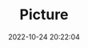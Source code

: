 ---
weight: 1
images:
- /images/edited/148.jpeg
title: Picture
date: 2022-10-24 20:22:04
tags: [luminarneo,work,ilce7m3,sheep]
---